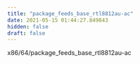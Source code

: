 ```yaml
---
title: "package_feeds_base_rtl8812au-ac"
date: 2021-05-15 01:44:27.849843
hidden: false
draft: false
---
```


x86/64/package_feeds_base_rtl8812au-ac

